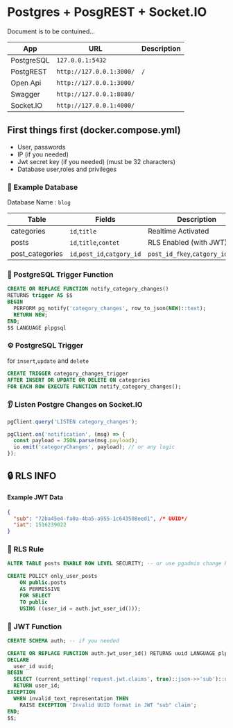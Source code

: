 # Postgres + PosgREST + Socket.IO

Document is to be contuined...

| App | URL | Description |
| ------ | ------ | ------ |
| PostgreSQL | `127.0.0.1:5432` |  |
| PostgREST | `http://127.0.0.1:3000/` | `/` |
| Open Api | `http://127.0.0.1:3000/` |  |
| Swagger | `http://127.0.0.1:8080/` |  |
| Socket.IO | `http://127.0.0.1:4000/` |  |

## First things first (docker.compose.yml)
- User, passwords
- IP (if you needed)
- Jwt secret key (if you needed) (must be 32 characters)
- Database user,roles and privileges


### 💾 Example Database

Database Name : `blog`

| Table | Fields | Description |
| ------ | ------ | ------ |
| categories | `id`,`title` | Realtime Activated |
| posts | `id`,`title`,`contet` | RLS Enabled (with JWT) |
| post_categories | `id`,`post_id`,`catgory_id` | `post_id_fkey`,`catgory_id_fkey`  |


### 🔨 PostgreSQL Trigger Function

```sql
CREATE OR REPLACE FUNCTION notify_category_changes()
RETURNS trigger AS $$
BEGIN
  PERFORM pg_notify('category_changes', row_to_json(NEW)::text);
  RETURN NEW;
END;
$$ LANGUAGE plpgsql
```

### ⚙️ PostgreSQL Trigger

for `insert`,`update` and `delete`

```sql
CREATE TRIGGER category_changes_trigger
AFTER INSERT OR UPDATE OR DELETE ON categories
FOR EACH ROW EXECUTE FUNCTION notify_category_changes();
```

### 👂 Listen Postgre Changes on Socket.IO

```js
pgClient.query('LISTEN category_changes');

pgClient.on('notification', (msg) => {
  const payload = JSON.parse(msg.payload);
  io.emit('categoryChanges', payload); // or any logic
});
```


## 🔒 RLS INFO

#### Example JWT Data
```json
{
  "sub": "72ba45e4-fa0a-4ba5-a955-1c643508eed1", /* UUID*/
  "iat": 1516239022
}
```

### 🔰 RLS Rule

```sql
ALTER TABLE posts ENABLE ROW LEVEL SECURITY; -- or use pgadmin change RLS enabled
```

```sql
CREATE POLICY only_user_posts
    ON public.posts
    AS PERMISSIVE
    FOR SELECT
    TO public
    USING ((user_id = auth.jwt_user_id()));
```

### 🔨 JWT Function

```sql
CREATE SCHEMA auth; -- if you needed
```

```sql
CREATE OR REPLACE FUNCTION auth.jwt_user_id() RETURNS uuid LANGUAGE plpgsql STABLE AS $$
DECLARE
  user_id uuid;
BEGIN
  SELECT (current_setting('request.jwt.claims', true)::json->>'sub')::uuid INTO user_id;
  RETURN user_id;
EXCEPTION
  WHEN invalid_text_representation THEN
    RAISE EXCEPTION 'Invalid UUID format in JWT "sub" claim';
END;
$$;
```

